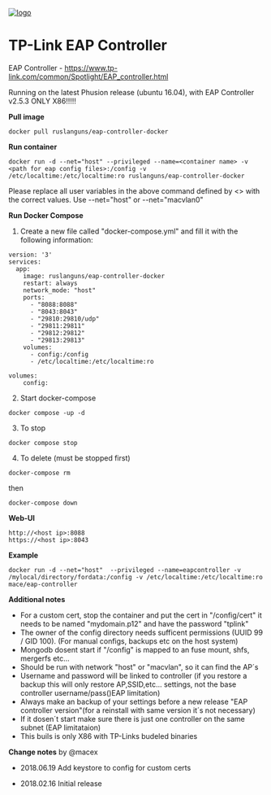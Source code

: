 [![logo](https://i0.wp.com/homesecurity1st.co.za/wp-content/uploads/2017/02/TP-LINK_logo-300x130-1.jpg?fit=300%2C130&ssl=1)](https://www.tp-link.com/common/Spotlight/EAP_controller.html)

TP-Link EAP Controller
==========================


EAP Controller - https://www.tp-link.com/common/Spotlight/EAP_controller.html



Running on the latest Phusion release (ubuntu 16.04), with EAP Controller v2.5.3
ONLY X86!!!!!


**Pull image**

```
docker pull ruslanguns/eap-controller-docker
```

**Run container**

```
docker run -d --net="host" --privileged --name=<container name> -v <path for eap config files>:/config -v /etc/localtime:/etc/localtime:ro ruslanguns/eap-controller-docker
```
Please replace all user variables in the above command defined by <> with the correct values.
Use --net="host" or --net="macvlan0"

**Run  Docker Compose**

1. Create a new file called "docker-compose.yml" and fill it with the following information:

```
version: '3'
services:
  app:
    image: ruslanguns/eap-controller-docker
    restart: always
    network_mode: "host"
    ports:
      - "8088:8088"
      - "8043:8043"
      - "29810:29810/udp"
      - "29811:29811"
      - "29812:29812"
      - "29813:29813"
    volumes:
      - config:/config
      - /etc/localtime:/etc/localtime:ro
    
volumes:
    config:
```

2. Start docker-compose
```
docker compose -up -d
```

3. To stop
```
docker compose stop
```
4. To delete (must be stopped first)
```
docker-compose rm
```
then 
```
docker-compose down
```

**Web-UI**

```
http://<host ip>:8088
https://<host ip>:8043
```

**Example**

```
docker run -d --net="host"  --privileged --name=eapcontroller -v /mylocal/directory/fordata:/config -v /etc/localtime:/etc/localtime:ro mace/eap-controller
```


**Additional notes**

* For a custom cert, stop the container and put the cert in "/config/cert" it needs to be named "mydomain.p12" and have the password "tplink"
* The owner of the config directory needs sufficent permissions (UUID 99 / GID 100). (For manual configs, backups etc on the host system)
* Mongodb dosent start if "/config" is mapped to an fuse mount, shfs, mergerfs etc...
* Should be run with network "host" or "macvlan", so it can find the AP´s
* Username and password will be linked to controller (if you restore a backup this will only restore AP,SSID,etc... settings, not the base controller username/pass()EAP limitation)
* Always make an backup of your settings before a new release "EAP controller version"(for a reinstall with same version it´s not necessary)
* If it dosen´t start make sure there is just one controller on the same subnet (EAP limitataion)
* This buils is only X86 with TP-Links budeled binaries

**Change notes** by @macex

* 2018.06.19
Add keystore to config for custom certs

* 2018.02.16
Initial release
